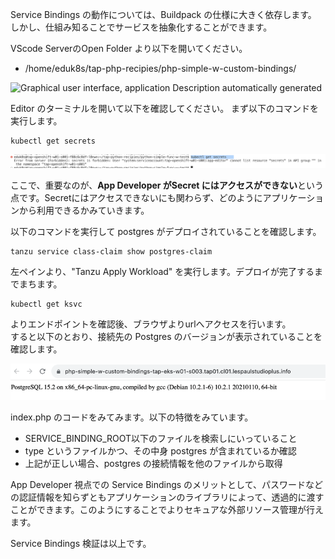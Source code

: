 Service Bindings の動作については、Buildpack の仕様に大きく依存します。
しかし、仕組み知ることでサービスを抽象化することができます。


VScode ServerのOpen Folder より以下を開いてください。

-   /home/eduk8s/tap-php-recipies/php-simple-w-custom-bindings/

![Graphical user interface, application Description automatically
generated](../media/image52.png)

Editor のターミナルを開いて以下を確認してください。
まず以下のコマンドを実行します。

```
kubectl get secrets
```


![](../media/image53.png)

ここで、重要なのが、**App Developer がSecret
にはアクセスができない**という点です。Secretにはアクセスできないにも関わらず、どのようにアプリケーションから利用できるかみていきます。

以下のコマンドを実行して postgres がデプロイされていることを確認します。


```
tanzu service class-claim show postgres-claim
```

左ペインより、"Tanzu Apply Workload"
を実行します。デプロイが完了するまでまちます。
```
kubectl get ksvc
```
よりエンドポイントを確認後、ブラウザよりurlへアクセスを行います。\
すると以下のとおり、接続先の Postgres のバージョンが表示されていることを確認します。


![img_11.png](img_11.png)


index.php のコードをみてみます。以下の特徴をみています。

- SERVICE_BINDING_ROOT以下のファイルを検索しにいっていること
- type というファイルかつ、その中身 postgres が含まれているか確認
- 上記が正しい場合、postgres の接続情報を他のファイルから取得


App Developer 視点での Service Bindings
のメリットとして、パスワードなどの認証情報を知らずともアプリケーションのライブラリによって、透過的に渡すことができます。このようにすることでよりセキュアな外部リソース管理が行えます。

Service Bindings 検証は以上です。
